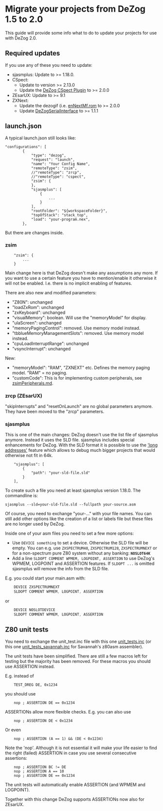 # Migrate your projects from DeZog 1.5 to 2.0

This guide will provide some info what to do to update your projects for use with DeZog 2.0.


## Required updates

If you use any of these you need to update:

- sjasmplus: Update to >= 1.18.0.
- CSpect:
    - Update to version >= 2.13.0
    - Update the [DeZog CSpect Plugin](https://github.com/maziac/DeZogPlugin/releases) to >= 2.0.0
- ZEsarUX: Update to >= 9.1
- ZXNext:
    - Update the dezogif (i.e. [enNextMf.rom](https://github.com/maziac/dezogif/releases) to >= 2.0.0
    - Update [DeZogSerialInterface](https://github.com/maziac/DeZogSerialInterface/releases) to >= 1.1.1


## launch.json

A typical launch.json still looks like:

~~~
"configurations": [
        {
            "type": "dezog",
            "request": "launch",
            "name": "Your Config Name",
            "remoteType": "zsim",
            //"remoteType": "zrcp",
            //"remoteType": "cspect",
            "zsim": {
            },
            "sjasmplus": [
                {
                    ...
                }
            ],
            "rootFolder": "${workspaceFolder}",
            "topOfStack": "stack_top",
            "load": "your-program.nex",
        },
~~~

But there are changes inside.

### zsim

~~~
	"zsim": {
		...
	}
~~~

Main change here is that DeZog doesn't make any assumptions any more.
If you want to use a certain feature you have to mention/enable it otherwise it will not be enabled. I.e. there is no implicit enabling of features.

There are also new and modified parameters:

- "Z80N": unchanged
- "loadZxRom": unchanged
- "zxKeyboard": unchanged
- "visualMemory": boolean. Will use the "memoryModel" for display.
- "ulaScreen": unchanged
- "memoryPagingControl": removed. Use memory model instead.
- "tbblueMemoryManagementSlots": removed. Use memory model instead.
- "cpuLoadInterruptRange": unchanged
- "vsyncInterrupt": unchanged

New:
- "memoryModel": "RAM", "ZXNEXT" etc. Defines the memory paging model. "RAM" = no paging.
- "customCode": This is for implementing custom peripherals, see [zsimPeripherals.md](zsimPeripherals.md).


### zrcp (ZEsarUX)

"skipInterrupts" and "resetOnLaunch" are no global parameters anymore. They have been moved to the "zrcp" parameters.

### sjasmplus

This is one of the main changes: DeZog doesn't use the list file of sjasmplus anymore.
Instead it uses the SLD file.
sjasmplus includes special enhancements for DeZog. With the SLD format it is possible to use the ['long addresses'](Usage.md#long-addresses-explanation) feature which allows to debug much bigger projects that would otherwise not fit in 64k.

~~~
	"sjasmplus": [
		{
			"path": "your-sld-file.sld"
		}
	],
~~~

To create such a file you need at least sjasmplus version 1.18.0.
The commandline is:
~~~
sjasmplus --sld=your-sld-file.sld --fullpath your-source.asm
~~~

Of course, you need to exchange "your-..." with your file names.
You can still add other options like the creation of a list or labels file but these files are no longer used by DeZog.


Inside one of your asm files you need to set a few more options:
- Use ```DEVICE something``` to set a device. Otherwise the SLD file will be empty. You can e.g. use ```ZXSPECTRUM48```, ```ZXSPECTRUM128```, ```ZXSPECTRUMNEXT``` or for a non-spectrum pure Z80 system without any banking: **```NOSLOT64K```**
- Add a line ```SLDOPT COMMENT WPMEM, LOGPOINT, ASSERTION``` to use DeZog's WPMEM, LOGPOINT and ASSERTION features. If ```SLDOPT ...``` is omitted sjasmplus will remove the info from the SLD file.

E.g. you could start your main.asm with:
~~~asm
    DEVICE ZXSPECTRUMNEXT
    SLDOPT COMMENT WPMEM, LOGPOINT, ASSERTION
~~~

or
~~~asm
    DEVICE NOSLOTDEVICE
    SLDOPT COMMENT WPMEM, LOGPOINT, ASSERTION
~~~



## Z80 unit tests

You need to exchange the unit_test.inc file with this one [unit_tests.inc](unit_tests.inc) (or this one [unit_tests_savannah.inc](unit_tests_savannah.inc) for Savannah's z80asm assembler).

The unit tests have been simplified. There are still a few macros left for testing but the majority has been removed.
For these macros you should use ASSERTION instead.

E.g. instead of
~~~
	TEST_DREG DE, 0x1234
~~~

you should use
~~~
	nop ; ASSERTION DE == 0x1234
~~~

ASSERTIONs allow more flexible checks. E.g. you can also use
~~~
	nop ; ASSERTION DE < 0x1234
~~~

Or even
~~~
	nop ; ASSERTION (A == 1) && (DE < 0x1234)
~~~

Note the 'nop'. Although it is not essential it will make your life easier to find the right (failed) ASSERTION in case you use several consecutive assertions:
~~~
	nop ; ASSERTION BC != DE
	nop ; ASSERTION A == 10
	nop ; ASSERTION DE == 0x1234
~~~



The unit tests will automatically enable ASSERTION (and WPMEM and LOGPOINT).

Together with this change DeZog supports ASSERTIONs now also for ZEsarUX.


